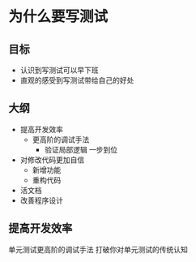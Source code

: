 <script setup>
import CVideo from '../components/CVideo.vue'
</script>
# 为什么要写测试

## 目标

- 认识到写测试可以早下班
- 直观的感受到写测试带给自己的好处

## 大纲

- 提高开发效率
  - 更高阶的调试手法
    - 验证局部逻辑 一步到位
- 对修改代码更加自信
  - 新增功能
  - 重构代码
- 活文档
- 改善程序设计

## 提高开发效率
<CVideo src="//player.bilibili.com/player.html?aid=652198267&bvid=BV1me4y1c7nM&cid=1016712076&page=1"/>

单元测试更高阶的调试手法 打破你对单元测试的传统认知
